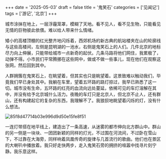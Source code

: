 +++
date = '2025-05-03'
draft = false
title = '鬼笑石'
categories = ['见闻记']
tags = ['游记', '北京']
+++

城市涂抹在地上，一层浮霾笼罩，模糊了天地。看不见人，看不见生物，只能看见无情的巨物彼此依偎。难以给人带来什么情绪。

矮小的高楼顶棚的红光整齐地闪烁着，西郊机场的新古典的航站楼夹在山的轮廓线与这些高楼间，左侧是昆明湖的一池水，右侧是鬼笑石上的人们。几件北京的地标尽力向上伸展，只能带给城市一点新奇的起伏。几条马路将他们网住，我累极了，动弹不得。小市民们平常腾挪在这些网中，做或不做一些事儿，现在他们在观察这张网，然后回到其中。

人群拥簇在鬼笑石上，在眺望着，但其实也只是眺望着。这景致难以触动我们，毕竟我们早已身处其中。我躺在车里，望着五环路的路灯掠过，我早已熟悉了这一切。城市没有生命，五环路的红亮的血流向远处蔓延，依稀可见的车灯溶解在其中，并没有给予北京城什么活力。夜晚的车灯只是北京人，但北京不止人，还有群山，还有构建起它的复杂的东西，我理解不了。我狼狈地眺望着闪烁的灯，没有什么想法。

![85f8d47714b03e996d9d50e15fe8f51](https://raw.githubusercontent.com/an-jack511/blogIMG/main/MyBlogImg85f8d47714b03e996d9d50e15fe8f51.jpg)

一连灯带搭在地平线上，建造出了一条高速，从迷雾的都市伸向北方群山中。群山的另一侧是一块块、一团团新颖的同样的灯光，不过围在河流间，不过卧在雪山下，不过靠在大海旁，同样响着凤凰传奇的旋律与几首流行的歌曲。他们也在景区的大喇叭中播放着。我只好走快两步，走入鬼笑石旁的拥挤的喧嚣中找寻片刻宁静。我乐意这样。